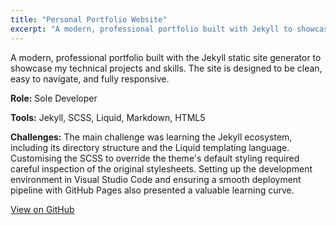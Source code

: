 ```yaml
---
title: "Personal Portfolio Website"
excerpt: "A modern, professional portfolio built with Jekyll to showcase my technical projects and skills."
---
```


A modern, professional portfolio built with the Jekyll static site generator to showcase my technical projects and skills. The site is designed to be clean, easy to navigate, and fully responsive.

**Role:** Sole Developer

**Tools:** Jekyll, SCSS, Liquid, Markdown, HTML5

**Challenges:** The main challenge was learning the Jekyll ecosystem, including its directory structure and the Liquid templating language. Customising the SCSS to override the theme's default styling required careful inspection of the original stylesheets. Setting up the development environment in Visual Studio Code and ensuring a smooth deployment pipeline with GitHub Pages also presented a valuable learning curve.

[View on GitHub](https://github.com/kyeotsuka/kyeotsuka.github.io)
